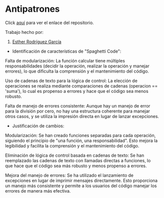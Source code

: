 # Antipatrones

Click [aquí](https://github.com/ESTHERRODRIGUEZGARCIA/Antipatrones.git) para ver el enlace del repositorio.

Trabajo hecho por:
1. [Esther Rodríguez García](https://github.com/ESTHERRODRIGUEZGARCIA)

- Identificación de características de "Spaghetti Code":

Falta de modularización: La función calcular tiene múltiples responsabilidades (decidir la operación, realizar la operación y manejar errores), lo que dificulta la comprensión y el mantenimiento del código.

Uso de cadenas de texto para la lógica de control: La elección de operaciones se realiza mediante comparaciones de cadenas (operacion == 'suma'), lo cual es propenso a errores y hace que el código sea menos robusto.

Falta de manejo de errores consistente: Aunque hay un manejo de error para la división por cero, no hay una estructura coherente para manejar otros casos, y se utiliza la impresión directa en lugar de lanzar excepciones.



- Justificación de cambios:

Modularización: Se han creado funciones separadas para cada operación, siguiendo el principio de "una función, una responsabilidad". Esto mejora la legibilidad y facilita la comprensión y el mantenimiento del código.

Eliminación de lógica de control basada en cadenas de texto: Se han reemplazado las cadenas de texto con llamadas directas a funciones, lo que hace que el código sea más robusto y menos propenso a errores.

Mejora del manejo de errores: Se ha utilizado el lanzamiento de excepciones en lugar de imprimir mensajes directamente. Esto proporciona un manejo más consistente y permite a los usuarios del código manejar los errores de manera más efectiva.
